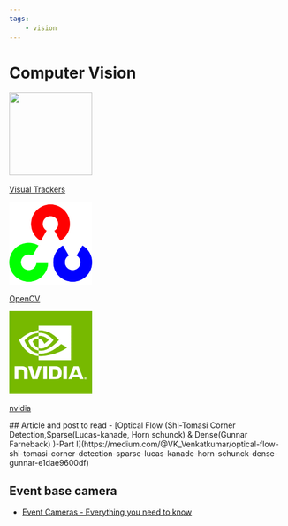 ```yaml
---
tags:
    - vision
---
```


# Computer Vision

<div class="grid-container">
    <div class="grid-item">
        <a href="visual_trackers">
            <img src="images/visual_trackers.png"  width="150" height="150">
            <p>Visual Trackers</p>
        </a>
    </div>
    <div class="grid-item">
    <a href=opencv>
        <img src="images/opencv.png"   width="150" height="150">
        <p>OpenCV</p>
        </a>
    </div>
    <div class="grid-item">
    <a href=nvidia>
        <img src="images/nvidia.png"   width="150" height="150">
        <p>nvidia</p>
        </a>
    </div>

</div>
## Article and post to read
- [Optical Flow (Shi-Tomasi Corner Detection,Sparse(Lucas-kanade, Horn schunck) & Dense(Gunnar Farneback) )-Part I](https://medium.com/@VK_Venkatkumar/optical-flow-shi-tomasi-corner-detection-sparse-lucas-kanade-horn-schunck-dense-gunnar-e1dae9600df)


## Event base camera
- [Event Cameras - Everything you need to know](https://medium.com/@vikramsetty169/event-cameras-everything-you-need-to-know-c5dd4281eb9b)
